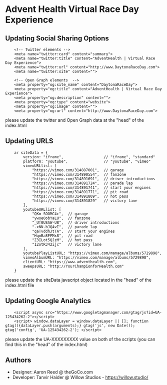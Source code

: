 # Advent Health Virtual Race Day Experience

## Updating Social Sharing Options
```
	<!-- Twitter elements -->
	<meta name="twitter:card" content="summary">
	<meta name="twitter:title" content="AdventHealth | Virtual Race Day Experience">
	<meta name="twitter:url" content="http://www.DaytonaRaceDay.com">
	<meta name="twitter:site" content="">

	<!-- Open Graph elements  -->
	<meta property="og:site_name" content="DaytonaRaceDay">
	<meta property="og:title" content="AdventHealth | Virtual Race Day Experience">
	<meta property="og:description" content="">
	<meta property="og:type" content="website">
	<meta property="og:image" content="">
	<meta property="og:url" content="http://www.DaytonaRaceDay.com">
```

please update the twitter and Open Graph data at the "head" of the index.html

## Updating URLS

```
	ar siteData = {
		version: "iframe",					// "iframe", "standard"	
		platform: "youtube",  				// "youtube", "vimeo"
		vimeoURLlist: [
			"https://vimeo.com/314887001",	// garage
			"https://vimeo.com/314890554",	// fanzone
			"https://vimeo.com/314891691",	// driver introductions
			"https://vimeo.com/314891724",	// parade lap
			"https://vimeo.com/314891741",	// start your engines
			"https://vimeo.com/314891771",	// pit road
			"https://vimeo.com/314891809",	// hot pass
			"https://vimeo.com/314891829"	// victory lane
		],
		youtubeURLlist: [
			"QKm-SOOMC4c",	// garage
			"ywoe0obYaLU",	// fanzone
			"_Uf0USAW-U8",	// driver introductions
			"-xNN-bJQ4vI",	// parade lap
			"qaTvddhJtTA",	// start your engines
			"HqmBa8FPMx8",	// pit road
			"Z3ILot5QJzM",	// hot pass
			"12otR342ijc"	// victory lane
		],
		youtubePlayListURL: "https://vimeo.com/manage/albums/5729898",
		vimeoAlbumURL: "https://vimeo.com/manage/albums/5729898",
		clientURL: "https://www.adventhealth.com",
		sweepsURL: "http://YourChampionforHealth.com"
	} 
```

please update the siteData javacript object located in the "head" of the index.html file

## Updating Google Analytics

```
	<script async src="https://www.googletagmanager.com/gtag/js?id=UA-125434262-2"></script>
	<script> window.dataLayer = window.dataLayer || []; function gtag(){dataLayer.push(arguments);} gtag('js', new Date()); gtag('config', 'UA-125434262-2'); </script>
```
please update the UA-XXXXXXXXX value on both of the scripts (you can find this in the "head" of the index.html)


## Authors

* Designer: Aaron Reed @ theGoCo.com
* Developer: Tanvir Haider @ Willow Studios - https://willow.studio/




